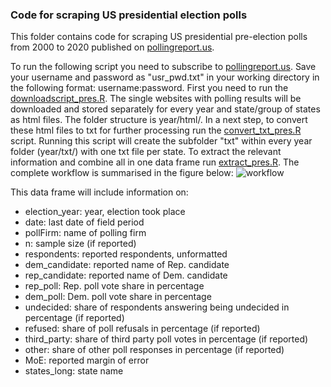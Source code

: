 ### Code for scraping US presidential election polls 

This folder contains code for scraping US presidential pre-election polls from 2000 to 2020 published on [pollingreport.us](https://pollingreport.us).

To run the following script you need to subscribe to [pollingreport.us](https://pollingreport.us). Save your username and password as "usr_pwd.txt" in your working directory in the following format: username:password.
First you need to run the [downloadscript_pres.R](https://github.com/SinaMaria412/predictors_of_polling_errors/blob/master/us_president/scrape/downloadscript_pres.R). The single websites with polling results  will be downloaded and stored separately for every year and state/group of states as html files. The folder structure is year/html/. In a next step, to convert these html files to txt for further processing run the [convert_txt_pres.R](https://github.com/SinaMaria412/predictors_of_polling_errors/blob/master/us_president/scrape/convert_txt_pres.R) script. Running this script will create the subfolder "txt" within every year folder (year/txt/) with one txt file per state. To extract the relevant information and combine all in one data frame run [extract_pres.R](https://github.com/SinaMaria412/predictors_of_polling_errors/blob/master/us_president/scrape/extract_pres.R). The complete workflow is summarised in the figure below:
![workflow](scrape_pres_workflow.png)

This data frame will include information on:

- election_year: year, election took place
- date: last date of field period
- pollFirm: name of polling firm
- n: sample size (if reported)
- respondents: reported respondents, unformatted
- dem_candidate: reported name of Rep. candidate
- rep_candidate: reported name of Dem. candidate
- rep_poll: Rep. poll vote share in percentage
- dem_poll: Dem. poll vote share in percentage 
- undecided: share of respondents answering being undecided in percentage (if reported)
- refused: share of poll refusals in percentage (if reported)
- third_party: share of third party poll votes in percentage (if reported)
- other: share of other poll responses in percentage (if reported)
- MoE: reported margin of error
- states_long: state name
